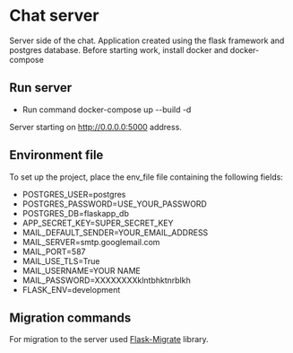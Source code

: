 # Chat server
Server side of the chat. Application created using the flask framework and postgres database.
Before starting work, install docker and docker-compose
## Run server
* Run command docker-compose up --build -d 

Server starting on http://0.0.0.0:5000 address.

## Environment file
To set up the project, place the env_file file containing the following fields:
* POSTGRES_USER=postgres
* POSTGRES_PASSWORD=USE_YOUR_PASSWORD
* POSTGRES_DB=flaskapp_db
* APP_SECRET_KEY=SUPER_SECRET_KEY
* MAIL_DEFAULT_SENDER=YOUR_EMAIL_ADDRESS
* MAIL_SERVER=smtp.googlemail.com
* MAIL_PORT=587
* MAIL_USE_TLS=True
* MAIL_USERNAME=YOUR NAME
* MAIL_PASSWORD=XXXXXXXXklntbhktnrblkh
* FLASK_ENV=development
## Migration commands
For migration to the server used [Flask-Migrate](https://flask-migrate.readthedocs.io/en/latest/) library.



